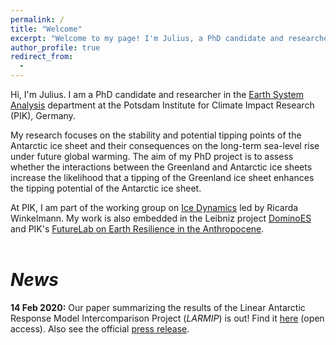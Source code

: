 ```yaml
---
permalink: /
title: "Welcome"
excerpt: "Welcome to my page! I'm Julius, a PhD candidate and researcher in the <i>Earth System Analysis</i> department at the <i>Potsdam Institute for Climate Impact Research</i> (PIK) in Potsdam, Germany. I focus on tipping points and Antarctic ice sheet stability."
author_profile: true
redirect_from:
  - 
---
```


Hi, I'm Julius. I am a PhD candidate and researcher in the [Earth System Analysis](https://www.pik-potsdam.de/research/earth-system-analysis "https://www.pik-potsdam.de/research/earth-system-analysis") department at the Potsdam Institute for Climate Impact Research (PIK), Germany.

My research focuses on the stability and potential tipping points of the Antarctic ice sheet and their consequences on the long-term sea-level rise under future global warming. The aim of my PhD project is to assess whether the interactions between the Greenland and Antarctic ice sheets increase the likelihood that a tipping of the Greenland ice sheet enhances the tipping potential of the Antarctic ice sheet.

At PIK, I am part of the working group on [Ice Dynamics](https://ricarda.science/group "https://ricarda.science/group") led by Ricarda Winkelmann. My work is also embedded in the Leibniz project [DominoES](https://www.pik-potsdam.de/dominoes "https://www.pik-potsdam.de/dominoes") and PIK's [FutureLab on Earth Resilience in the Anthropocene](https://www.pik-potsdam.de/earthresilience "https://www.pik-potsdam.de/earthresilience").
<br />&nbsp;<br />

# *News*

**14 Feb 2020:** Our paper summarizing the results of the Linear Antarctic Response Model Intercomparison Project (*LARMIP*) is out! Find it [here](https://www.earth-syst-dynam.net/11/35/2020/, "https://www.earth-syst-dynam.net/11/35/2020/") (open access). Also see the official [press release](https://www.pik-potsdam.de/news/press-releases/the-antarctica-factor-model-uncertainties-reveal-upcoming-sea-level-risk, "https://www.pik-potsdam.de/news/press-releases/the-antarctica-factor-model-uncertainties-reveal-upcoming-sea-level-risk").